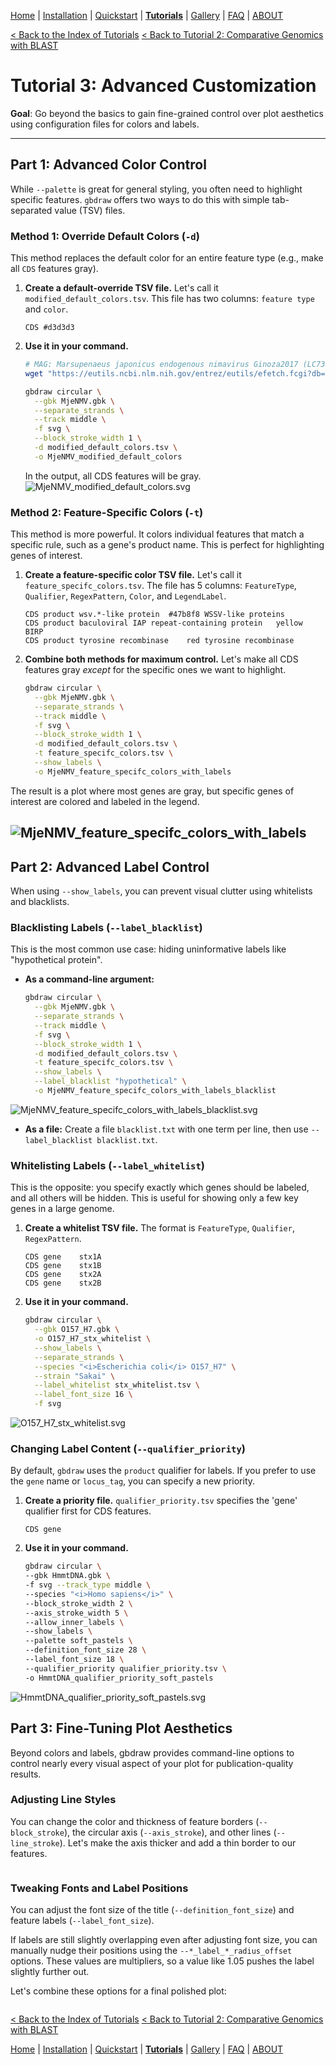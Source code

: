 [Home](../README.md) | [Installation](../INSTALL.md) | [Quickstart](../QUICKSTART.md) | [**Tutorials**](../TUTORIALS/TUTORIALS.md) | [Gallery](../GALLERY.md) | [FAQ](../FAQ.md) | [ABOUT](../ABOUT.md)

[< Back to the Index of Tutorials](./TUTORIALS.md)
[< Back to Tutorial 2: Comparative Genomics with BLAST](./2_Comparative_Genomics.md)

# Tutorial 3: Advanced Customization


**Goal**: Go beyond the basics to gain fine-grained control over plot aesthetics using configuration files for colors and labels.

---

## Part 1: Advanced Color Control

While `--palette` is great for general styling, you often need to highlight specific features. `gbdraw` offers two ways to do this with simple tab-separated value (TSV) files.

### Method 1: Override Default Colors (`-d`)

This method replaces the default color for an entire feature type (e.g., make all `CDS` features gray).

1.  **Create a default-override TSV file.** Let's call it `modified_default_colors.tsv`. This file has two columns: `feature type` and `color`.

    ```tsv
    CDS	#d3d3d3
    ```

2.  **Use it in your command.**

    ```bash
    # MAG: Marsupenaeus japonicus endogenous nimavirus Ginoza2017 (LC738868.1)
    wget "https://eutils.ncbi.nlm.nih.gov/entrez/eutils/efetch.fcgi?db=nuccore&id=LC738868.1&rettype=gbwithparts&retmode=text" -O MjeNMV.gbk
    ```
    ```bash
    gbdraw circular \
      --gbk MjeNMV.gbk \
      --separate_strands \
      --track middle \
      -f svg \
      --block_stroke_width 1 \
      -d modified_default_colors.tsv \
      -o MjeNMV_modified_default_colors
    ```
    In the output, all CDS features will be gray.
    ![MjeNMV_modified_default_colors.svg](../../examples/MjeNMV_modified_default_colors.svg)
    

### Method 2: Feature-Specific Colors (`-t`)

This method is more powerful. It colors individual features that match a specific rule, such as a gene's product name. This is perfect for highlighting genes of interest.

1.  **Create a feature-specific color TSV file.** Let's call it `feature_specifc_colors.tsv`. The file has 5 columns: `FeatureType`, `Qualifier`, `RegexPattern`, `Color`, and `LegendLabel`.

    ```tsv
    CDS	product	wsv.*-like protein	#47b8f8	WSSV-like proteins
    CDS	product	baculoviral IAP repeat-containing protein	yellow	BIRP
    CDS	product	tyrosine recombinase	red	tyrosine recombinase
    ```
2.  **Combine both methods for maximum control.** Let's make all CDS features gray *except* for the specific ones we want to highlight.

    ```bash
    gbdraw circular \
      --gbk MjeNMV.gbk \
      --separate_strands \
      --track middle \
      -f svg \
      --block_stroke_width 1 \
      -d modified_default_colors.tsv \
      -t feature_specifc_colors.tsv \
      --show_labels \
      -o MjeNMV_feature_specifc_colors_with_labels
    ```
The result is a plot where most genes are gray, but specific genes of interest are colored and labeled in the legend.

![MjeNMV_feature_specifc_colors_with_labels](../../examples/MjeNMV_feature_specifc_colors_with_labels.svg)
---

## Part 2: Advanced Label Control

When using `--show_labels`, you can prevent visual clutter using whitelists and blacklists.

### Blacklisting Labels (`--label_blacklist`)

This is the most common use case: hiding uninformative labels like "hypothetical protein".

* **As a command-line argument:**
    ```bash
    gbdraw circular \
      --gbk MjeNMV.gbk \
      --separate_strands \
      --track middle \
      -f svg \
      --block_stroke_width 1 \
      -d modified_default_colors.tsv \
      -t feature_specifc_colors.tsv \
      --show_labels \
      --label_blacklist "hypothetical" \
      -o MjeNMV_feature_specifc_colors_with_labels_blacklist
    ```
![MjeNMV_feature_specifc_colors_with_labels_blacklist.svg](../../examples/MjeNMV_feature_specifc_colors_with_labels_blacklist.svg)



* **As a file:** Create a file `blacklist.txt` with one term per line, then use `--label_blacklist blacklist.txt`.

### Whitelisting Labels (`--label_whitelist`)

This is the opposite: you specify exactly which genes should be labeled, and all others will be hidden. This is useful for showing only a few key genes in a large genome.

1.  **Create a whitelist TSV file.** The format is `FeatureType`, `Qualifier`, `RegexPattern`.
    ```tsv
    CDS	gene	stx1A
    CDS	gene	stx1B
    CDS	gene	stx2A
    CDS	gene	stx2B
    ```
2.  **Use it in your command.**
    ```bash
    gbdraw circular \
      --gbk O157_H7.gbk \
      -o O157_H7_stx_whitelist \
      --show_labels \
      --separate_strands \
      --species "<i>Escherichia coli</i> O157_H7" \
      --strain "Sakai" \
      --label_whitelist stx_whitelist.tsv \
      --label_font_size 16 \
      -f svg
    ```
![O157_H7_stx_whitelist.svg](../../examples/O157_H7_stx_whitelist.svg)

### Changing Label Content (`--qualifier_priority`)

By default, `gbdraw` uses the `product` qualifier for labels. If you prefer to use the `gene` name or `locus_tag`, you can specify a new priority.


1.  **Create a priority file.**
    `qualifier_priority.tsv` specifies the 'gene' qualifier first for CDS features.
    ```tsv
    CDS	gene
    ```
2.  **Use it in your command.**
    ```bash
    gbdraw circular \
    --gbk HmmtDNA.gbk \
    -f svg --track_type middle \
    --species "<i>Homo sapiens</i>" \
    --block_stroke_width 2 \
    --axis_stroke_width 5 \
    --allow_inner_labels \
    --show_labels \
    --palette soft_pastels \
    --definition_font_size 28 \
    --label_font_size 18 \
    --qualifier_priority qualifier_priority.tsv \
    -o HmmtDNA_qualifier_priority_soft_pastels
    ```
![HmmtDNA_qualifier_priority_soft_pastels.svg](../../examples/HmmtDNA_qualifier_priority_soft_pastels.svg)



## Part 3: Fine-Tuning Plot Aesthetics
Beyond colors and labels, gbdraw provides command-line options to control nearly every visual aspect of your plot for publication-quality results.

### Adjusting Line Styles
You can change the color and thickness of feature borders (`--block_stroke`), the circular axis (`--axis_stroke`), and other lines (`--line_stroke`). Let's make the axis thicker and add a thin border to our features.
```bash
```
### Tweaking Fonts and Label Positions

You can adjust the font size of the title (`--definition_font_size`) and feature labels (`--label_font_size`).

If labels are still slightly overlapping even after adjusting font size, you can manually nudge their positions using the `--*_label_*_radius_offset` options. These values are multipliers, so a value like 1.05 pushes the label slightly further out.

Let's combine these options for a final polished plot:

```bash
```

[< Back to the Index of Tutorials](./TUTORIALS.md)
[< Back to Tutorial 2: Comparative Genomics with BLAST](./2_Comparative_Genomics.md)


[Home](../README.md) | [Installation](../INSTALL.md) | [Quickstart](../QUICKSTART.md) | [**Tutorials**](../TUTORIALS/TUTORIALS.md) | [Gallery](../GALLERY.md) | [FAQ](../FAQ.md) | [ABOUT](../ABOUT.md)